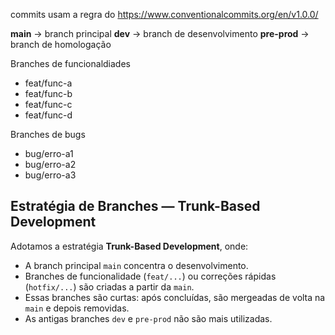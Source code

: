 commits usam a regra do https://www.conventionalcommits.org/en/v1.0.0/ 

**main** &rarr; branch principal
**dev** &rarr; branch de desenvolvimento
**pre-prod** &rarr; branch de homologação

Branches de funcionaldiades
* feat/func-a
* feat/func-b
* feat/func-c
* feat/func-d

Branches de bugs
* bug/erro-a1
* bug/erro-a2
* bug/erro-a3


## Estratégia de Branches — Trunk-Based Development

Adotamos a estratégia **Trunk-Based Development**, onde:

- A branch principal `main` concentra o desenvolvimento.
- Branches de funcionalidade (`feat/...`) ou correções rápidas (`hotfix/...`) são criadas a partir da `main`.
- Essas branches são curtas: após concluídas, são mergeadas de volta na `main` e depois removidas.
- As antigas branches `dev` e `pre-prod` não são mais utilizadas.
